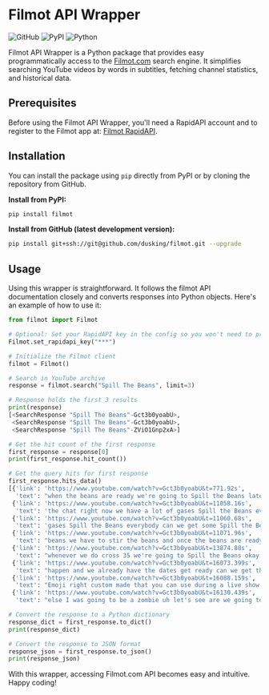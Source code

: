 # Filmot API Wrapper

![GitHub](https://img.shields.io/github/license/dusking/filmot)
![PyPI](https://img.shields.io/pypi/v/filmot)
![Python](https://img.shields.io/pypi/pyversions/filmot)

Filmot API Wrapper is a Python package that provides easy programmatically access to the 
[Filmot.com](https://filmot.com/) search engine. It simplifies searching YouTube videos by words in subtitles, 
fetching channel statistics, and historical data.

## Prerequisites

Before using the Filmot API Wrapper, you'll need a RapidAPI account and to register to the Filmot app at: 
[Filmot RapidAPI](https://rapidapi.com/Jopik1/api/filmot-tube-metadata-archive/).

## Installation

You can install the package using `pip` directly from PyPI or by cloning the repository from GitHub.

**Install from PyPI:**

```bash
pip install filmot
```

**Install from GitHub (latest development version):**

```bash
pip install git+ssh://git@github.com/dusking/filmot.git --upgrade
```

## Usage

Using this wrapper is straightforward.
It follows the filmot API documentation closely and converts responses into Python objects.
Here's an example of how to use it:

```python
from filmot import Filmot

# Optional: Set your RapidAPI key in the config so you won't need to provide it in the usage.
Filmot.set_rapidapi_key("***")

# Initialize the Filmot client
filmot = Filmot()

# Search in YouTube archive
response = filmot.search("Spill The Beans", limit=3)

# Response holds the first 3 results
print(response)
[<SearchResponse "Spill The Beans"-Gct3b0yoabU>,
 <SearchResponse "Spill The Beans"-Gct3b0yoabU>,
 <SearchResponse "Spill The Beans"-ZViO1Gnp2xA>]

# Get the hit count of the first response
first_response = response[0]
print(first_response.hit_count())

# Get the query hits for first response
first_response.hits_data()
[{'link': 'https://www.youtube.com/watch?v=Gct3b0yoabU&t=771.92s',
  'text': "when the beans are ready we're going to Spill the Beans later on in the day okay later on in the day we're going to spill the uh"},
 {'link': 'https://www.youtube.com/watch?v=Gct3b0yoabU&t=11058.16s',
  'text': 'the chat right now we have a lot of gases Spill the Beans everybody can we get some Spill the Beans emojis on the chat going you know this is how we do it'},
 {'link': 'https://www.youtube.com/watch?v=Gct3b0yoabU&t=11060.68s',
  'text': 'gases Spill the Beans everybody can we get some Spill the Beans emojis on the chat going you know this is how we do it here on LA flights we always have to'},
 {'link': 'https://www.youtube.com/watch?v=Gct3b0yoabU&t=11071.96s',
  'text': "beans we have to stir the beans and once the beans are ready then we'll Spill the Beans pretty cool announcement I I think it's cool"},
 {'link': 'https://www.youtube.com/watch?v=Gct3b0yoabU&t=13874.88s',
  'text': "whenever we do cross 35 we're going to Spill the Beans okay and I I promise you you're not going to be disappointed at the"},
 {'link': 'https://www.youtube.com/watch?v=Gct3b0yoabU&t=16073.399s',
  'text': "happen and we already have the dates get ready can we get the Spill the Beans emji going can we stir the beans yeah believe it or not if you're"},
 {'link': 'https://www.youtube.com/watch?v=Gct3b0yoabU&t=16088.159s',
  'text': "Emoji right custom made that you can use during a live show and it says Spill the Beans okay so first part LA flights goes to New York we're going to be visiting"},
 {'link': 'https://www.youtube.com/watch?v=Gct3b0yoabU&t=16130.439s',
  'text': "else I was going to be a zombie uh let's see are we going to have The Spill the Beans emojis let's say yes we have Cheryl sending five memberships by the"}]

# Convert the response to a Python dictionary
response_dict = first_response.to_dict()
print(response_dict)

# Convert the response to JSON format
response_json = first_response.to_json()
print(response_json)
```
With this wrapper, accessing Filmot.com API becomes easy and intuitive. 
Happy coding!
